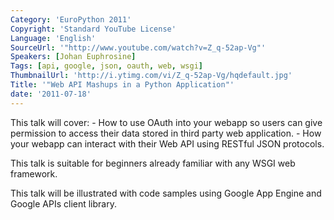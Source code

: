 ```yaml
---
Category: 'EuroPython 2011'
Copyright: 'Standard YouTube License'
Language: 'English'
SourceUrl: '"http://www.youtube.com/watch?v=Z_q-52ap-Vg"'
Speakers: [Johan Euphrosine]
Tags: [api, google, json, oauth, web, wsgi]
ThumbnailUrl: 'http://i.ytimg.com/vi/Z_q-52ap-Vg/hqdefault.jpg'
Title: '"Web API Mashups in a Python Application"'
date: '2011-07-18'
---
```

This talk will cover: - How to use OAuth into your webapp so users can give
permission to access their data stored in third party web application. - How
your webapp can interact with their Web API using RESTful JSON protocols.

This talk is suitable for beginners already familiar with any WSGI web
framework.

This talk will be illustrated with code samples using Google App Engine and
Google APIs client library.

